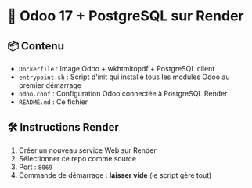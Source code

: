 # 🚀 Odoo 17 + PostgreSQL sur Render

## 📦 Contenu

- `Dockerfile` : Image Odoo + wkhtmltopdf + PostgreSQL client
- `entrypoint.sh` : Script d'init qui installe tous les modules Odoo au premier démarrage
- `odoo.conf` : Configuration Odoo connectée à PostgreSQL Render
- `README.md` : Ce fichier

## 🛠️ Instructions Render

1. Créer un nouveau service Web sur Render
2. Sélectionner ce repo comme source
3. Port : `8069`
4. Commande de démarrage : **laisser vide** (le script gère tout)

